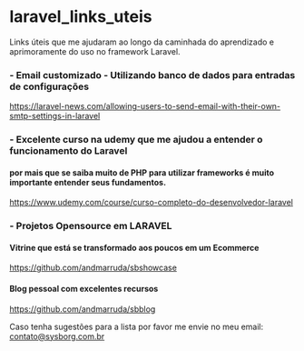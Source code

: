 # laravel_links_uteis
Links úteis que me ajudaram ao longo da caminhada do aprendizado e aprimoramente do uso no framework Laravel.

### - Email customizado - Utilizando banco de dados para entradas de configurações
https://laravel-news.com/allowing-users-to-send-email-with-their-own-smtp-settings-in-laravel

### - Excelente curso na udemy que me ajudou a entender o funcionamento do Laravel
#### por mais que se saiba muito de PHP para utilizar frameworks é muito importante entender seus fundamentos.
https://www.udemy.com/course/curso-completo-do-desenvolvedor-laravel

### - Projetos Opensource em LARAVEL
#### Vitrine que está se transformado aos poucos em um Ecommerce
https://github.com/andmarruda/sbshowcase

#### Blog pessoal com excelentes recursos
https://github.com/andmarruda/sbblog


Caso tenha sugestões para a lista por favor me envie no meu email: contato@sysborg.com.br
